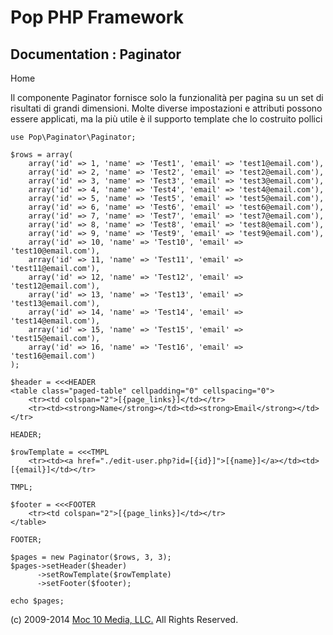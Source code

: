 Pop PHP Framework
=================

Documentation : Paginator
-------------------------

Home

Il componente Paginator fornisce solo la funzionalità per pagina su un
set di risultati di grandi dimensioni. Molte diverse impostazioni e
attributi possono essere applicati, ma la più utile è il supporto
template che lo costruito pollici

    use Pop\Paginator\Paginator;

    $rows = array(
        array('id' => 1, 'name' => 'Test1', 'email' => 'test1@email.com'),
        array('id' => 2, 'name' => 'Test2', 'email' => 'test2@email.com'),
        array('id' => 3, 'name' => 'Test3', 'email' => 'test3@email.com'),
        array('id' => 4, 'name' => 'Test4', 'email' => 'test4@email.com'),
        array('id' => 5, 'name' => 'Test5', 'email' => 'test5@email.com'),
        array('id' => 6, 'name' => 'Test6', 'email' => 'test6@email.com'),
        array('id' => 7, 'name' => 'Test7', 'email' => 'test7@email.com'),
        array('id' => 8, 'name' => 'Test8', 'email' => 'test8@email.com'),
        array('id' => 9, 'name' => 'Test9', 'email' => 'test9@email.com'),
        array('id' => 10, 'name' => 'Test10', 'email' => 'test10@email.com'),
        array('id' => 11, 'name' => 'Test11', 'email' => 'test11@email.com'),
        array('id' => 12, 'name' => 'Test12', 'email' => 'test12@email.com'),
        array('id' => 13, 'name' => 'Test13', 'email' => 'test13@email.com'),
        array('id' => 14, 'name' => 'Test14', 'email' => 'test14@email.com'),
        array('id' => 15, 'name' => 'Test15', 'email' => 'test15@email.com'),
        array('id' => 16, 'name' => 'Test16', 'email' => 'test16@email.com')
    );

    $header = <<<HEADER
    <table class="paged-table" cellpadding="0" cellspacing="0">
        <tr><td colspan="2">[{page_links}]</td></tr>
        <tr><td><strong>Name</strong></td><td><strong>Email</strong></td></tr>

    HEADER;

    $rowTemplate = <<<TMPL
        <tr><td><a href="./edit-user.php?id=[{id}]">[{name}]</a></td><td>[{email}]</td></tr>

    TMPL;

    $footer = <<<FOOTER
        <tr><td colspan="2">[{page_links}]</td></tr>
    </table>

    FOOTER;

    $pages = new Paginator($rows, 3, 3);
    $pages->setHeader($header)
          ->setRowTemplate($rowTemplate)
          ->setFooter($footer);

    echo $pages;

\(c) 2009-2014 [Moc 10 Media, LLC.](http://www.moc10media.com) All
Rights Reserved.
